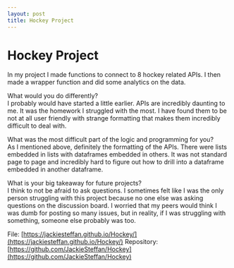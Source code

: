 ```yaml
---
layout: post
title: Hockey Project
---
```


# Hockey Project  
  
In my project I made functions to connect to 8 hockey related APIs. I then made a wrapper function and did some analytics on the data.  
  
What would you do differently?  
I probably would have started a little earlier. APIs are incredibly daunting to me. It was the homework I struggled with the most. I have found them to be not at all user friendly with strange formatting that makes them incredibly difficult to deal with.  
  
What was the most difficult part of the logic and programming for you?  
As I mentioned above, definitely the formatting of the APIs. There were lists embedded in lists with dataframes embedded in others. It was not standard page to page and incredibly hard to figure out how to drill into a dataframe embedded in another dataframe.  
  
What is your big takeaway for future projects?  
I think to not be afraid to ask questions. I sometimes felt like I was the only person struggling with this project because no one else was asking questions on the discussion board. I worried that my peers would think I was dumb for posting so many issues, but in reality, if I was struggling with something, someone else probably was too.  
  
  
File: [https://jackiesteffan.github.io/Hockey/](https://jackiesteffan.github.io/Hockey/)
Repository: [https://github.com/JackieSteffan/Hockey](https://github.com/JackieSteffan/Hockey)  
